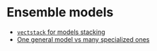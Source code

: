 # Ensemble models

- [`vectstack` for models stacking](https://github.com/vecxoz/vecstack)
- [One general model vs many specialized ones](https://towardsdatascience.com/what-is-better-one-general-model-or-many-specialized-models-9500d9f8751d)
